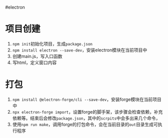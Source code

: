 #electron 

# 项目创建

1. `npm init`初始化项目，生成`package.json`
2. `npm install electron --save-dev`，安装electron模块在当前项目中
3. 创建main.js，写入口函数
4. 写html，定义窗口内容

# 打包

1. `npm install @electron-forge/cli --save-dev`，安装forge模块在当前项目中
2. `npx electron-forge import`，设置forge的脚手架，该步骤会检查依赖，补充依赖等。结束后会修改`package.json`，其中的`scrpits`中会多出来几个命令，
3. 使用`npm run make`，调用forge的打包命令，会在当前目录的`out`目录生成可执行程序